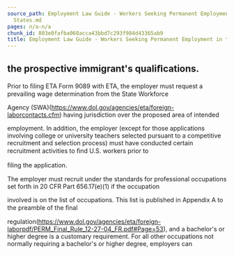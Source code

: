 ```yaml
---
source_path: Employment Law Guide - Workers Seeking Permanent Employment in the United
  States.md
pages: n/a-n/a
chunk_id: 803e0fafba068acca43bbd7c293f984d43365ab9
title: Employment Law Guide - Workers Seeking Permanent Employment in the United States
---
```

## the prospective immigrant's qualiﬁcations.

Prior to ﬁling ETA Form 9089 with ETA, the employer must request a prevailing wage determination from the State Workforce

Agency (SWA)(https://www.dol.gov/agencies/eta/foreign-laborcontacts.cfm) having jurisdiction over the proposed area of intended

employment. In addition, the employer (except for those applications involving college or university teachers selected pursuant to a competitive recruitment and selection process) must have conducted certain recruitment activities to ﬁnd U.S. workers prior to

ﬁling the application.

The employer must recruit under the standards for professional occupations set forth in 20 CFR Part 656.17(e)(1) if the occupation

involved is on the list of occupations. This list is published in Appendix A to the preamble of the ﬁnal

regulation(https://www.dol.gov/agencies/eta/foreign-laborpdf/PERM_Final_Rule_12-27-04_FR.pdf#Page=53), and a bachelor's or higher degree is a customary requirement. For all other occupations not normally requiring a bachelor's or higher degree, employers can
